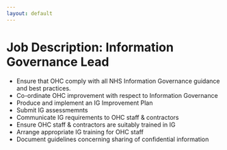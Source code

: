 ```yaml
---
layout: default
---
```

# Job Description: Information Governance Lead

* Ensure that OHC comply with all NHS Information Governance guidance and best practices.
* Co-ordinate OHC improvement with respect to Information Governance
* Produce and implement an IG Improvement Plan
* Submit IG assessmemnts
* Communicate IG requirements to OHC staff & contractors
* Ensure OHC staff & contractors are suitably trained in IG
* Arrange appropriate IG training for OHC staff
* Document guidelines concerning sharing of confidential information